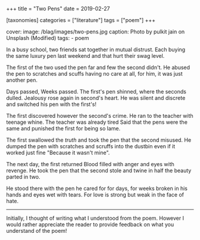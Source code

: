 +++
title = "Two Pens"
date = 2019-02-27

[taxonomies]
categories = ["literature"]
tags = ["poem"]
+++

cover:
image: /blag/images/two-pens.jpg
caption: Photo by pulkit jain on Unsplash (Modified)
tags: - poem

In a busy school,
two friends sat together
in mutual distrust.
Each buying the same
luxury pen last weekend
and that hurt
their swag level.

The first of the two
used the pen far and few
the second didn't.
He abused the pen
to scratches and scuffs
having no care at all,
for him, it was
just another pen.

Days passed, Weeks passed.
The first's pen shinned,
where the seconds dulled.
Jealousy rose again
in second's heart.
He was silent and discrete
and switched his pen
with the first's!

The first discovered however
the second's crime.
He ran to the teacher
with teenage whine.
The teacher was already tired
Said that the pens were the same
and punished the first
for being so lame.

The first swallowed the _truth_
and took the pen that
the second misused.
He dumped the pen
with scratches and scruffs
into the dustbin
even if it worked just fine
"Because it wasn't mine".

The next day, the first returned
Blood filled with anger
and eyes with revenge.
He took the pen
that the second stole
and twine in half
the beauty parted in two.

He stood there
with the pen he cared for
for days, for weeks
broken in his hands
and eyes wet with tears.
For love is strong
but weak in the face of hate.

---

Initially, I thought of writing what I understood from the poem. However I would rather appreciate the reader to provide feedback on what you understand of the poem!

